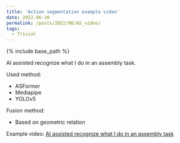 ```yaml
---
title: 'Action segmentation example video'
date: 2022-06-30
permalink: /posts/2022/06/AS_video/
tags:
  - Trivial
---
```

{% include base_path %}

AI assisted recognize what I do in an assembly task.

Used method: 
* ASFormer
* Mediapipe
* YOLOv5

Fusion method:
* Based on geometric relation

Example video: [AI assisted recognize what I do in an assembly task](https://youtu.be/y2H29Xa5pVw)



